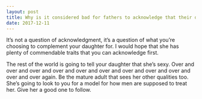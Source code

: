 ```yaml
---
layout: post
title: Why is it considered bad for fathers to acknowledge that their daughters are pretty and sexy, more than if she was not his daughter. If any woman tries to be pretty and sexy, it should be okay to acknowledge it. It doesn&#39;t mean you want to have sex.
date: 2017-12-11
---
```


<p>It’s not a question of acknowledgment, it’s a question of what you’re choosing to complement your daughter for. I would hope that she has plenty of commendable traits that you can acknowledge first.</p><p>The rest of the world is going to tell your daughter that she’s sexy. Over and over and over and over and over and over and over and over and over and over and over again. Be the mature adult that sees her other qualities too. She’s going to look to you for a model for how men are supposed to treat her. Give her a good one to follow.</p>
